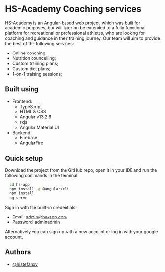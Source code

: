
# HS-Academy Coaching services

HS-Academy is an Angular-based web project, which was built for academic purposes, but
 will later on be extended to a fully functional platform for recreational or professional athletes, who are
looking for coaching and guidance in their training journey. Our team will aim to provide the best of the following services:
* Online coaching;
* Nutrition councelling;
* Custom training plans;
* Custom diet plans;
* 1-on-1 training sessions;


## Built using
* Frontend:
    * TypeScript
    * HTML & CSS
    * Angular v13.2.6
    * rxjs
    * Angular Material UI
* Backend:
    * Firebase
    * AngularFire


## Quick setup

Download the project from the GitHub repo, open it in your IDE and run the following commands in the terminal:

```bash
  cd hs-app
  npm install -g @angular/cli
  npm install
  ng serve
```

Sign in with the built-in credentials:
* Email: admin@hs-app.com
* Password: adminadmin

Alternatively you can sign up with a new account or log in with your google account.

    
## Authors

- [@histefanov](https://www.github.com/histefanov)

